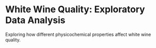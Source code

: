 # White Wine Quality: Exploratory Data Analysis 
Exploring how different physicochemical properties affect white wine quality.
